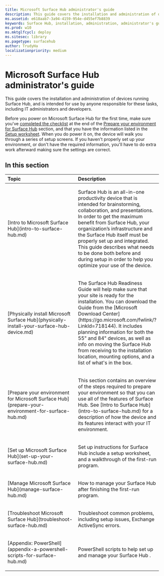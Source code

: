```yaml
---
title: Microsoft Surface Hub administrator's guide
description: This guide covers the installation and administration of devices running Surface Hub, and is intended for use by anyone responsible for these tasks, including IT administrators and developers.
ms.assetid: e618aab7-3a94-4159-954e-d455ef7b8839
keywords: Surface Hub, installation, administration, administrator's guide
ms.prod: w10
ms.mktglfcycl: deploy
ms.sitesec: library
ms.pagetype: surfacehub
author: TrudyHa
localizationpriority: medium
---
```


# Microsoft Surface Hub administrator's guide


This guide covers the installation and administration of devices running Surface Hub, and is intended for use by anyone responsible for these tasks, including IT administrators and developers.

Before you power on Microsoft Surface Hub for the first time, make sure you've [completed the checklist](prepare-your-environment-for-surface-hub.md#prepare-checklist) at the end of the [Prepare your environment for Surface Hub](prepare-your-environment-for-surface-hub.md) section, and that you have the information listed in the [Setup worksheet](setup-worksheet-surface-hub.md). When you do power it on, the device will walk you through a series of setup screens. If you haven't properly set up your environment, or don't have the required information, you'll have to do extra work afterward making sure the settings are correct.

## In this section


<table>
<colgroup>
<col width="50%" />
<col width="50%" />
</colgroup>
<thead>
<tr class="header">
<th align="left">Topic</th>
<th align="left">Description</th>
</tr>
</thead>
<tbody>
<tr class="odd">
<td align="left"><p>[Intro to Microsoft Surface Hub](intro-to-surface-hub.md)</p></td>
<td align="left"><p>Surface Hub is an all-in-one productivity device that is intended for brainstorming, collaboration, and presentations. In order to get the maximum benefit from Surface Hub, your organization’s infrastructure and the Surface Hub itself must be properly set up and integrated. This guide describes what needs to be done both before and during setup in order to help you optimize your use of the device.</p></td>
</tr>
<tr class="even">
<td align="left"><p>[Physically install Microsoft Surface Hub](physically-install-your-surface-hub-device.md)</p></td>
<td align="left"><p>The Surface Hub Readiness Guide will help make sure that your site is ready for the installation. You can download the Guide from the [Microsoft Download Center](https://go.microsoft.com/fwlink/?LinkId=718144). It includes planning information for both the 55&quot; and 84&quot; devices, as well as info on moving the Surface Hub from receiving to the installation location, mounting options, and a list of what's in the box.</p></td>
</tr>
<tr class="odd">
<td align="left"><p>[Prepare your environment for Microsoft Surface Hub](prepare-your-environment-for-surface-hub.md)</p></td>
<td align="left"><p>This section contains an overview of the steps required to prepare your environment so that you can use all of the features of Surface Hub. See [Intro to Surface Hub](intro-to-surface-hub.md) for a description of how the device and its features interact with your IT environment.</p></td>
</tr>
<tr class="even">
<td align="left"><p>[Set up Microsoft Surface Hub](set-up-your-surface-hub.md)</p></td>
<td align="left"><p>Set up instructions for Surface Hub include a setup worksheet, and a walkthrough of the first-run program.</p></td>
</tr>
<tr class="odd">
<td align="left"><p>[Manage Microsoft Surface Hub](manage-surface-hub.md)</p></td>
<td align="left"><p>How to manage your Surface Hub after finishing the first-run program.</p></td>
</tr>
<tr class="even">
<td align="left"><p>[Troubleshoot Microsoft Surface Hub](troubleshoot-surface-hub.md)</p></td>
<td align="left"><p>Troubleshoot common problems, including setup issues, Exchange ActiveSync errors.</p></td>
</tr>
<tr class="odd">
<td align="left"><p>[Appendix: PowerShell](appendix-a-powershell-scripts-for-surface-hub.md)</p></td>
<td align="left"><p>PowerShell scripts to help set up and manage your Surface Hub .</p></td>
</tr>
</tbody>
</table>

 

 

 






